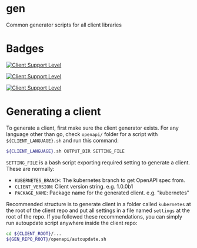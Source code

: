 # gen
Common generator scripts for all client libraries

# Badges

[![Client Support Level](https://img.shields.io/badge/Kubernetes%20client-Bronze-blue.svg?style=plastic&colorB=cd7f32&colorA=306CE8)](https://github.com/kubernetes-client)

[![Client Support Level](https://img.shields.io/badge/Kubernetes%20client-Silver-blue.svg?style=plastic&colorB=C0C0C0&colorA=306CE8)](https://github.com/kubernetes-client)

[![Client Support Level](https://img.shields.io/badge/Kubernetes%20client-Gold-blue.svg?style=plastic&colorB=FFD700&colorA=306CE8)](https://github.com/kubernetes-client)

# Generating a client
To generate a client, first make sure the client generator exists. For any language other than
go, check `openapi/` folder for a script with `${CLIENT_LANGUAGE}.sh` and run this command:

```bash
${CLIENT_LANGUAGE}.sh OUTPUT_DIR SETTING_FILE
```

`SETTING_FILE` is a bash script exporting required setting to generate a client. These
are normally:

- `KUBERNETES_BRANCH`: The kubernetes branch to get OpenAPI spec from.
- `CLIENT_VERSION`: Client version string. e.g. 1.0.0b1
- `PACKAGE_NAME`: Package name for the generated client. e.g. "kubernetes"

Recommended structure is to generate client in a folder called `kubernetes` at the root of
the client repo and put all settings in a file named `settings` at the root of the repo.
If you followed these recommendations, you can simply run autoupdate script anywhere inside
the client repo:

```bash
cd ${CLIENT_ROOT}/...
${GEN_REPO_ROOT}/openapi/autoupdate.sh
```

